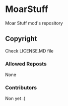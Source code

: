 # MoarStuff
Moar Stuff mod's repository

## Copyright
Check LICENSE.MD file

### Allowed Reposts
None

### Contributors
Non yet :(
